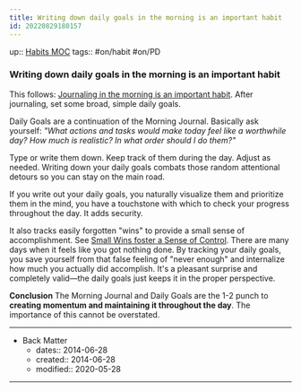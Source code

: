 ```yaml
---
title: Writing down daily goals in the morning is an important habit
id: 20220829180157
---
```

up:: [Habits MOC]([[20220905183035]])
tags:: #on/habit #on/PD 

### Writing down daily goals in the morning is an important habit
This follows: [Journaling in the morning is an important habit]([[20220829194245]]). After journaling, set some broad, simple daily goals.

Daily Goals are a continuation of the Morning Journal. Basically ask yourself: *"What actions and tasks would make today feel like a worthwhile day? How much is realistic? In what order should I do them?"*

Type or write them down. Keep track of them during the day. Adjust as needed. Writing down your daily goals combats those random attentional detours so you can stay on the main road. 

If you write out your daily goals, you naturally visualize them and prioritize them in the mind, you have a touchstone with which to check your progress throughout the day. It adds security.

It also tracks easily forgotten "wins" to provide a small sense of accomplishment. See [Small Wins foster a Sense of Control]([[20220829214146]]). There are many days when it feels like you got nothing done. By tracking your daily goals, you save yourself from that false feeling of "never enough" and internalize how much you actually did accomplish. It's a pleasant surprise and completely valid—the daily goals just keeps it in the proper perspective.

**Conclusion**
The Morning Journal and Daily Goals are the 1-2 punch to **creating momentum and maintaining it throughout the day**. The importance of this cannot be overstated.

---

- Back Matter
	- dates:: 2014-06-28
	- created:: 2014-06-28
	- modified:: 2020-05-28

---